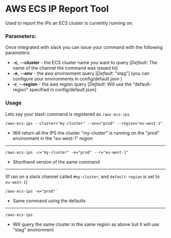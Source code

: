 # AWS ECS IP Report Tool

Used to report the IPs an ECS cluster is currently running on.

### Parameters:

Once integrated with slack you can issue your command with the following parameters:
- __-c__, __--cluster__ - the ECS cluster name you want to query [*Default:* The name of the channel the command was issued to]
- __-e__, __--env__ - the aws environment query [*Default:* "stag"] (you can configure your environments in config/default.json )
- __-r__, __--region__ - the aws region query [*Default:* Will use the "default-region" specified in config/default.json]

### Usage
Lets say your slash command is registered as `/aws-ecs-ips`

```
/aws-ecs-ips --cluster="my-cluster" --env="prod" --region="eu-west-1"
```
 
- Will return all the IPS the cluster "my-cluster" is running on the "prod" environment in the "eu-west-1" region
    
-----
    
```
/aws-ecs-ips -c="my-cluster" -e="prod" --r="eu-west-1"
```
-  Shorthand version of the same command
    
-----

(If ran on a slack channel called `#my-cluster`, and `default-region` is set to `eu-west-1`)
```
/aws-ecs-ips -e="prod"`
```
- Same command using the defaults

---- 

```
/aws-ecs-ips
``` 
- Will query the same cluster in the same region as above but it will use "stag" environment
    